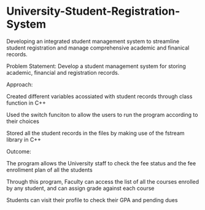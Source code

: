 # University-Student-Registration-System
Developing an integrated student management system to streamline student registration and manage comprehensive academic and finanical records.

Problem Statement: Develop a student management system for storing academic, financial and registration records.

Approach:

Created different variables acossiated with student records through class function in C++

Used the switch funciton to allow the users to run the program according to their choices

Stored all the student records in the files by making use of the fstream library in C++

Outcome:

The program allows the University staff to check the fee status and the fee enrollment plan of all the students

Through this program, Faculty can access the list of all the courses enrolled by any student, and can assign grade against each course

Students can visit their profile to check their GPA and pending dues
